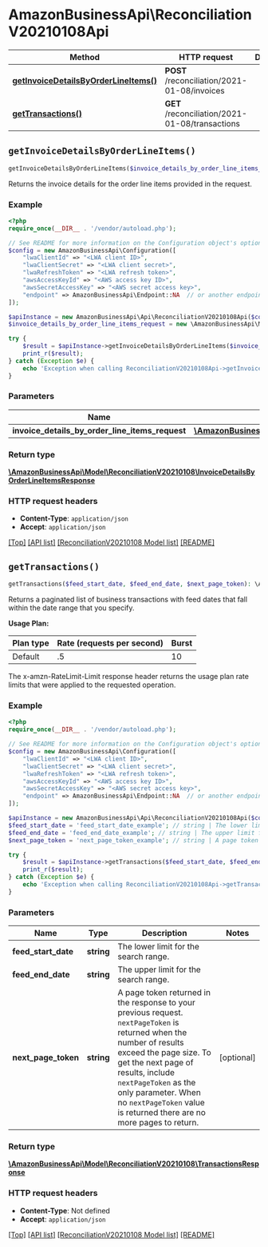 # AmazonBusinessApi\ReconciliationV20210108Api

Method | HTTP request | Description
------------- | ------------- | -------------
[**getInvoiceDetailsByOrderLineItems()**](ReconciliationV20210108Api.md#getInvoiceDetailsByOrderLineItems) | **POST** /reconciliation/2021-01-08/invoices | 
[**getTransactions()**](ReconciliationV20210108Api.md#getTransactions) | **GET** /reconciliation/2021-01-08/transactions | 


## `getInvoiceDetailsByOrderLineItems()`

```php
getInvoiceDetailsByOrderLineItems($invoice_details_by_order_line_items_request): \AmazonBusinessApi\Model\ReconciliationV20210108\InvoiceDetailsByOrderLineItemsResponse
```



Returns the invoice details for the order line items provided in the request.

### Example

```php
<?php
require_once(__DIR__ . '/vendor/autoload.php');

// See README for more information on the Configuration object's options
$config = new AmazonBusinessApi\Configuration([
    "lwaClientId" => "<LWA client ID>",
    "lwaClientSecret" => "<LWA client secret>",
    "lwaRefreshToken" => "<LWA refresh token>",
    "awsAccessKeyId" => "<AWS access key ID>",
    "awsSecretAccessKey" => "<AWS secret access key>",
    "endpoint" => AmazonBusinessApi\Endpoint::NA  // or another endpoint from lib/Endpoints.php
]);

$apiInstance = new AmazonBusinessApi\Api\ReconciliationV20210108Api($config);
$invoice_details_by_order_line_items_request = new \AmazonBusinessApi\Model\ReconciliationV20210108\InvoiceDetailsByOrderLineItemsRequest(); // \AmazonBusinessApi\Model\ReconciliationV20210108\InvoiceDetailsByOrderLineItemsRequest

try {
    $result = $apiInstance->getInvoiceDetailsByOrderLineItems($invoice_details_by_order_line_items_request);
    print_r($result);
} catch (Exception $e) {
    echo 'Exception when calling ReconciliationV20210108Api->getInvoiceDetailsByOrderLineItems: ', $e->getMessage(), PHP_EOL;
}
```

### Parameters

Name | Type | Description  | Notes
------------- | ------------- | ------------- | -------------
 **invoice_details_by_order_line_items_request** | [**\AmazonBusinessApi\Model\ReconciliationV20210108\InvoiceDetailsByOrderLineItemsRequest**](../Model/ReconciliationV20210108/InvoiceDetailsByOrderLineItemsRequest.md)|  | [optional]

### Return type

[**\AmazonBusinessApi\Model\ReconciliationV20210108\InvoiceDetailsByOrderLineItemsResponse**](../Model/ReconciliationV20210108/InvoiceDetailsByOrderLineItemsResponse.md)

### HTTP request headers

- **Content-Type**: `application/json`
- **Accept**: `application/json`

[[Top]](#) [[API list]](../)
[[ReconciliationV20210108 Model list]](../Model/ReconciliationV20210108)
[[README]](../../README.md)

## `getTransactions()`

```php
getTransactions($feed_start_date, $feed_end_date, $next_page_token): \AmazonBusinessApi\Model\ReconciliationV20210108\TransactionsResponse
```



Returns a paginated list of business transactions with feed dates that fall within the date range that you specify.

**Usage Plan:**

| Plan type | Rate (requests per second) | Burst |
| ---- | ---- | ---- |
|Default| .5 | 10 |

The x-amzn-RateLimit-Limit response header returns the usage plan rate limits that were applied to the requested operation.

### Example

```php
<?php
require_once(__DIR__ . '/vendor/autoload.php');

// See README for more information on the Configuration object's options
$config = new AmazonBusinessApi\Configuration([
    "lwaClientId" => "<LWA client ID>",
    "lwaClientSecret" => "<LWA client secret>",
    "lwaRefreshToken" => "<LWA refresh token>",
    "awsAccessKeyId" => "<AWS access key ID>",
    "awsSecretAccessKey" => "<AWS secret access key>",
    "endpoint" => AmazonBusinessApi\Endpoint::NA  // or another endpoint from lib/Endpoints.php
]);

$apiInstance = new AmazonBusinessApi\Api\ReconciliationV20210108Api($config);
$feed_start_date = 'feed_start_date_example'; // string | The lower limit for the search range.
$feed_end_date = 'feed_end_date_example'; // string | The upper limit for the search range.
$next_page_token = 'next_page_token_example'; // string | A page token returned in the response to your previous request. `nextPageToken` is returned when the number of results exceed the page size. To get the next page of results, include `nextPageToken` as the only parameter. When no `nextPageToken` value is returned there are no more pages to return.

try {
    $result = $apiInstance->getTransactions($feed_start_date, $feed_end_date, $next_page_token);
    print_r($result);
} catch (Exception $e) {
    echo 'Exception when calling ReconciliationV20210108Api->getTransactions: ', $e->getMessage(), PHP_EOL;
}
```

### Parameters

Name | Type | Description  | Notes
------------- | ------------- | ------------- | -------------
 **feed_start_date** | **string**| The lower limit for the search range. |
 **feed_end_date** | **string**| The upper limit for the search range. |
 **next_page_token** | **string**| A page token returned in the response to your previous request. `nextPageToken` is returned when the number of results exceed the page size. To get the next page of results, include `nextPageToken` as the only parameter. When no `nextPageToken` value is returned there are no more pages to return. | [optional]

### Return type

[**\AmazonBusinessApi\Model\ReconciliationV20210108\TransactionsResponse**](../Model/ReconciliationV20210108/TransactionsResponse.md)

### HTTP request headers

- **Content-Type**: Not defined
- **Accept**: `application/json`

[[Top]](#) [[API list]](../)
[[ReconciliationV20210108 Model list]](../Model/ReconciliationV20210108)
[[README]](../../README.md)
